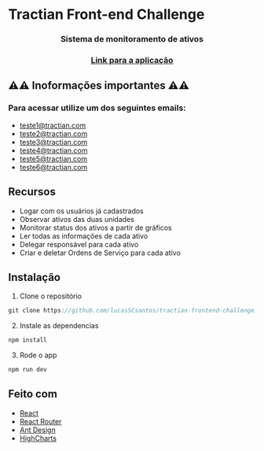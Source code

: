 # Tractian Front-end Challenge

###  <p align="center">Sistema de monitoramento de ativos</p>

###  <p align="center">[Link para a aplicação](https://lucas-tractian-challenge.herokuapp.com/)</p>

## ⚠️⚠️ Inoformações importantes ⚠️⚠️

### Para acessar utilize um dos seguintes emails:
- teste1@tractian.com
- teste2@tractian.com
- teste3@tractian.com
- teste4@tractian.com
- teste5@tractian.com
- teste6@tractian.com

## Recursos

- Logar com os usuários já cadastrados
- Observar ativos das duas unidades
- Monitorar status dos ativos a partir de gráficos
- Ler todas as informações de cada ativo
- Delegar responsável para cada ativo
- Criar e deletar Ordens de Serviço para cada ativo

## Instalação

1. Clone o repositório

```javascript
git clone https://github.com/lucasSCsantos/tractian-frontend-challenge.git
```

2. Instale as dependencias

```javascript
npm install
```

3. Rode o app

```javascript
npm run dev
```

## Feito com

- [React](https://pt-br.reactjs.org/)
- [React Router](https://reactrouter.com/)
- [Ant Design](https://ant.design/)
- [HighCharts](https://www.highcharts.com/)
